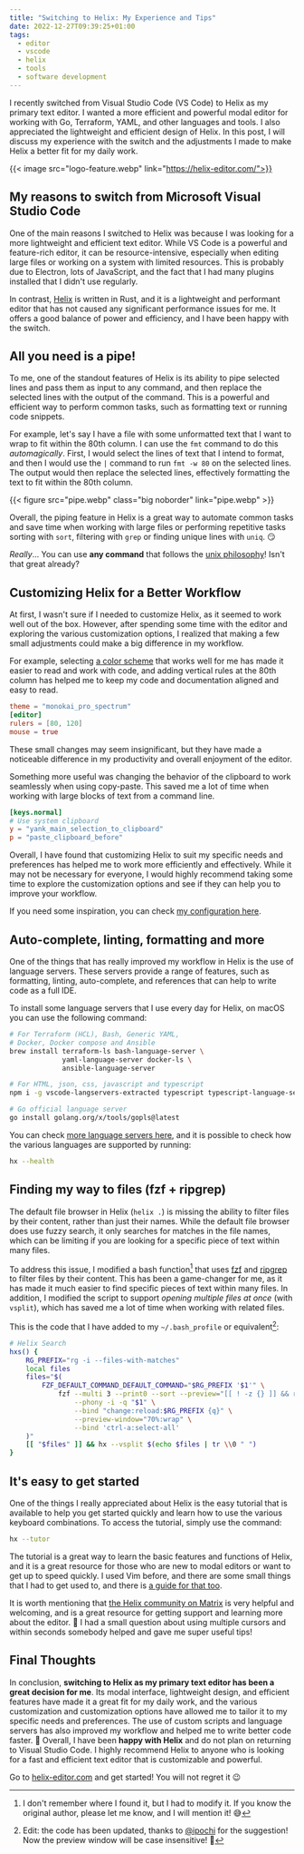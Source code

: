 ```yaml
---
title: "Switching to Helix: My Experience and Tips"
date: 2022-12-27T09:39:25+01:00
tags:
  - editor
  - vscode
  - helix
  - tools
  - software development
---
```

I recently switched from Visual Studio Code (VS Code) to Helix as my primary
text editor. I wanted a more efficient and powerful modal editor for working
with Go, Terraform, YAML, and other languages and tools. I also appreciated the
lightweight and efficient design of Helix. In this post, I will discuss my
experience with the switch and the adjustments I made to make Helix a better fit
for my daily work.

<!--more-->

{{< image src="logo-feature.webp" link="https://helix-editor.com/">}}

## My reasons to switch from Microsoft Visual Studio Code
One of the main reasons I switched to Helix was because I was looking for a more
lightweight and efficient text editor. While VS Code is a powerful and
feature-rich editor, it can be resource-intensive, especially when editing large
files or working on a system with limited resources. This is probably due to
Electron, lots of JavaScript, and the fact that I had many plugins installed
that I didn't use regularly.

In contrast, [Helix](http://helix-editor.com/) is written in Rust, and it is a
lightweight and performant editor that has not caused any significant
performance issues for me. It offers a good balance of power and efficiency, and
I have been happy with the switch.

## All you need is a pipe!
To me, one of the standout features of Helix is its ability to pipe selected
lines and pass them as input to any command, and then replace the selected lines
with the output of the command. This is a powerful and efficient way to perform
common tasks, such as formatting text or running code snippets.

For example, let's say I have a file with some unformatted text that I want to
wrap to fit within the 80th column.  I can use the `fmt` command to do this
_automagically_. First, I would select the lines of text that I intend to
format, and then I would use the `|` command to run `fmt -w 80` on the selected
lines.  The output would then replace the selected lines, effectively formatting
the text to fit within the 80th column.

{{< figure src="pipe.webp" class="big noborder" link="pipe.webp" >}}

Overall, the piping feature in Helix is a great way to automate common tasks and
save time when working with large files or performing repetitive tasks sorting
with `sort`, filtering with `grep` or finding unique lines with `uniq`. :smirk:

_Really_... You can use **any command** that follows the 
[unix philosophy](https://en.wikipedia.org/wiki/Unix_philosophy)! Isn't that 
great already?

## Customizing Helix for a Better Workflow
At first, I wasn't sure if I needed to customize Helix, as it seemed to work
well out of the box. However, after spending some time with the editor and
exploring the various customization options, I realized that making a few small
adjustments could make a big difference in my workflow.

For example, selecting 
[a color scheme](https://github.com/helix-editor/helix/wiki/Themes) that works
well for me has made it easier to read and work with code, and adding vertical
rules at the 80th column has helped me to keep my code and documentation aligned
and easy to read.

```toml
theme = "monokai_pro_spectrum"
[editor]
rulers = [80, 120]
mouse = true
```

These small changes may seem insignificant, but they have made a noticeable
difference in my productivity and overall enjoyment of the editor.

Something more useful was changing the behavior of the clipboard to work
seamlessly when using copy-paste. This saved me a lot of time when working with
large blocks of text from a command line.

```toml
[keys.normal]
# Use system clipboard
y = "yank_main_selection_to_clipboard"
p = "paste_clipboard_before"
```

Overall, I have found that customizing Helix to suit my specific needs and
preferences has helped me to work more efficiently and effectively. While it may
not be necessary for everyone, I would highly recommend taking some time to
explore the customization options and see if they can help you to improve your
workflow.

If you need some inspiration, you can check
[my configuration here](https://gitlab.com/-/snippets/2476731).

## Auto-complete, linting, formatting and more
One of the things that has really improved my workflow in Helix is the use of
language servers. These servers provide a range of features, such as formatting,
linting, auto-complete, and references that can help to write code as a full 
IDE.

To install some language servers that I use every day for Helix, on macOS you
can use the following command:

```bash
# For Terraform (HCL), Bash, Generic YAML, 
# Docker, Docker compose and Ansible
brew install terraform-ls bash-language-server \
             yaml-language-server docker-ls \
             ansible-language-server

# For HTML, json, css, javascript and typescript
npm i -g vscode-langservers-extracted typescript typescript-language-server

# Go official language server
go install golang.org/x/tools/gopls@latest
```

You can check [more language servers here](https://github.com/helix-editor/helix/wiki/How-to-install-the-default-language-servers),
and it is possible to check how the various languages are supported by running:

```bash
hx --health
```

## Finding my way to files (fzf + ripgrep)
The default file browser in Helix (`helix .`) is missing the ability to filter
files by their content, rather than just their names. While the default file
browser does use fuzzy search, it only searches for matches in the file names,
which can be limiting if you are looking for a specific piece of text within 
many files.

To address this issue, I modified a bash function[^copy-pasta] that uses
[fzf](https://github.com/junegunn/fzf) and 
[ripgrep](https://github.com/BurntSushi/ripgrep) to filter files by their
content. This has been a game-changer for me, as it has made it much easier to
find specific pieces of text within many files. In addition, I modified the
script to support _opening multiple files at once_ (with `vsplit`), which has
saved me a lot of time when working with related files.

This is the code that I have added to my `~/.bash_profile` or 
equivalent[^update]:

```bash
# Helix Search
hxs() {
	RG_PREFIX="rg -i --files-with-matches"
	local files
	files="$(
		FZF_DEFAULT_COMMAND_DEFAULT_COMMAND="$RG_PREFIX '$1'" \
			fzf --multi 3 --print0 --sort --preview="[[ ! -z {} ]] && rg --pretty --ignore-case --context 5 {q} {}" \
				--phony -i -q "$1" \
				--bind "change:reload:$RG_PREFIX {q}" \
				--preview-window="70%:wrap" \
				--bind 'ctrl-a:select-all'
	)"
	[[ "$files" ]] && hx --vsplit $(echo $files | tr \\0 " ")
}
```

[^copy-pasta]: I don't remember where I found it, but I had to modify it. If you
               know the original author, please let me know, and I will mention 
               it! :sweat_smile:

## It's easy to get started
One of the things I really appreciated about Helix is the easy tutorial that is
available to help you get started quickly and learn how to use the various
keyboard combinations. To access the tutorial, simply use the command: 


```bash
hx --tutor
```

The tutorial is a great way to learn the basic features and functions of Helix,
and it is a great resource for those who are new to modal editors or want to get
up to speed quickly. I used Vim before, and there are some small things that I
had to get used to, and there is [a guide for that too](https://github.com/helix-editor/helix/wiki/Migrating-from-Vim).

It is worth mentioning that [the Helix community on Matrix](https://matrix.to/#/#helix-community:matrix.org) 
is very helpful and welcoming, and is a great resource for getting support 
and learning more about the editor. :pray: I had a small question about using 
multiple cursors and within seconds somebody helped and gave me super useful 
tips!

## Final Thoughts 
In conclusion, **switching to Helix as my primary text editor has been a great
decision for me**. Its modal interface, lightweight design, and efficient
features have made it a great fit for my daily work, and the various
customization and customization options have allowed me to tailor it to my
specific needs and preferences. The use of custom scripts and language servers
has also improved my workflow and helped me to write better code faster.
:rocket: Overall, I have been **happy with Helix** and do not plan on returning
to Visual Studio Code. I highly recommend Helix to anyone who is looking for a
fast and efficient text editor that is customizable and powerful.

Go to [helix-editor.com](https://helix-editor.com) and get started! You will
not regret it :wink:

[^update]: Edit: the code has been updated, thanks to 
           [@ipochi](https://github.com/ipochi) for the suggestion! Now the 
           preview window will be case insensitive! :tada:

